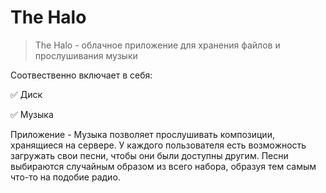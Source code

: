 # The Halo 

> The Halo - облачное приложение для хранения файлов и прослушивания музыки 

Соотвественно включает в себя:

:white_check_mark: Диск

:white_check_mark: Музыка


Приложение - Музыка позволяет прослушивать композиции, хранящиеся на сервере.
У каждого пользователя есть возможность загружать свои песни, чтобы они были доступны другим.
Песни выбираются случайным образом из всего набора, образуя тем самым что-то на подобие радио.